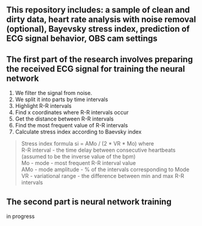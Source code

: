## This repository includes: a sample of clean and dirty data, heart rate analysis with noise removal (optional), Bayevsky stress index, prediction of ECG signal behavior, OBS cam settings

## The first part of the research involves preparing the received ECG signal for training the neural network 
1) We filter the signal from noise.
2) We split it into parts by time intervals 
3) Highlight R-R intervals
4) Find x coordinates where R-R intervals occur
5) Get the distance between R-R intervals 
6) Find the most frequent value of R-R intervals
7) Calculate stress index according to Baevsky index 

>Stress index formula
>si = AMo / (2 * VR * Mo)
where  
R-R interval - the time delay between consecutive heartbeats (assumed to be the inverse value of the bpm)  
Mo - mode - most frequent R-R interval value  
AMo - mode amplitude - % of the intervals corresponding to Mode  
VR - variational range - the difference between min and max R-R intervals

## The second part is neural network training 
in progress 

